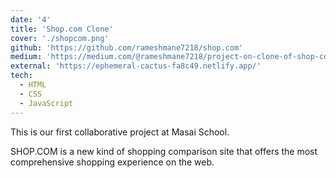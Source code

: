 ```yaml
---
date: '4'
title: 'Shop.com Clone'
cover: './shopcom.png'
github: 'https://github.com/rameshmane7218/shop.com'
medium: 'https://medium.com/@rameshmane7218/project-on-clone-of-shop-com-21cb01221a01'
external: 'https://ephemeral-cactus-fa8c49.netlify.app/'
tech:
  - HTML
  - CSS
  - JavaScript
---
```


This is our first collaborative project at Masai School.

SHOP.COM is a new kind of shopping comparison site that offers the most comprehensive shopping experience on the web.
